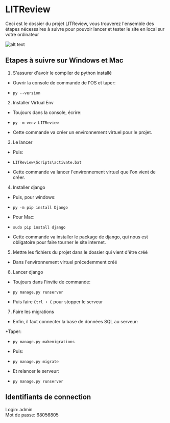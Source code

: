 # LITReview

Ceci est le dossier du projet LITReview, vous trouverez l'ensemble des étapes nécessaires à suivre pour pouvoir lancer et tester le site en local sur votre ordinateur

![alt text](https://user.oc-static.com/upload/2020/09/18/16004297044411_P7.png "Logo LITReview")

## Etapes à suivre sur Windows et Mac

1. S'assurer d'avoir le compiler de python installé

 * Ouvrir la console de commande de l'OS et taper:


 * `py --version`

2. Installer Virtual Env

 * Toujours dans la console, écrire:

 * `py -m venv LITReview`

 * Cette commande va créer un environnement virtuel pour le projet.

3. Le lancer

 * Puis:

 * `LITReview\Scripts\activate.bat`

 * Cette commande va lancer l'environnement virtuel que l'on vient de créer.

4. Installer django

 * Puis, pour windows:

 * `py -m pip install Django`

 * Pour Mac:

 * `sudo pip install django`

 * Cette commande va installer le package de django, qui nous est obligatoire pour faire tourner le site internet.

5. Mettre les fichiers du projet dans le dossier qui vient d'être créé

 * Dans l'environnement virtuel précedemment créé

6. Lancer django

 * Toujours dans l'invite de commande:

 * `py manage.py runserver`

 * Puis faire `Ctrl + C` pour stopper le serveur

7. Faire les migrations

 * Enfin, il faut connecter la base de données SQL au serveur:

 *Taper:

 * `py manage.py makemigrations`

 * Puis:

 * `py manage.py migrate`

 * Et relancer le serveur:

 * `py manage.py runserver`

## Identifiants de connection
Login: admin\
Mot de passe: 68056805
